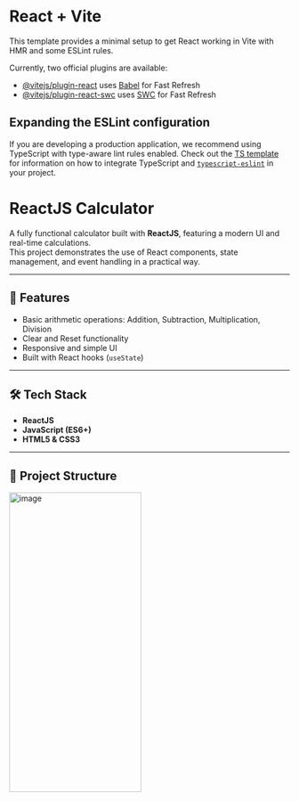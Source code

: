 # React + Vite

This template provides a minimal setup to get React working in Vite with HMR and some ESLint rules.

Currently, two official plugins are available:

- [@vitejs/plugin-react](https://github.com/vitejs/vite-plugin-react/blob/main/packages/plugin-react) uses [Babel](https://babeljs.io/) for Fast Refresh
- [@vitejs/plugin-react-swc](https://github.com/vitejs/vite-plugin-react/blob/main/packages/plugin-react-swc) uses [SWC](https://swc.rs/) for Fast Refresh

## Expanding the ESLint configuration

If you are developing a production application, we recommend using TypeScript with type-aware lint rules enabled. Check out the [TS template](https://github.com/vitejs/vite/tree/main/packages/create-vite/template-react-ts) for information on how to integrate TypeScript and [`typescript-eslint`](https://typescript-eslint.io) in your project.



# ReactJS Calculator

A fully functional calculator built with **ReactJS**, featuring a modern UI and real-time calculations.  
This project demonstrates the use of React components, state management, and event handling in a practical way.  

---

## 🚀 Features
- Basic arithmetic operations: Addition, Subtraction, Multiplication, Division  
- Clear and Reset functionality  
- Responsive and simple UI  
- Built with React hooks (`useState`)  

---

## 🛠️ Tech Stack
- **ReactJS**
- **JavaScript (ES6+)**
- **HTML5 & CSS3**

---

## 📂 Project Structure


<img width="237" height="538" alt="image" src="https://github.com/user-attachments/assets/ea598e37-773b-4d3b-a275-06e3ff17c199" />



